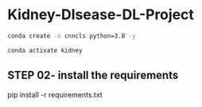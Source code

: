 # Kidney-DIsease-DL-Project

```bash
conda create -n cnncls python=3.8 -y

```

```bash
conda activate kidney
```
## STEP 02- install the requirements
pip install -r requirements.txt
